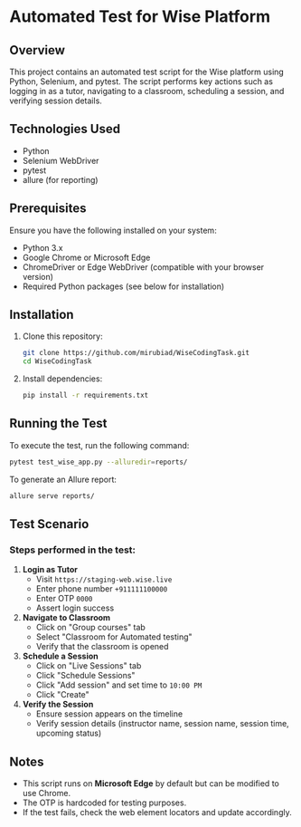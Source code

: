 # Automated Test for Wise Platform

## Overview
This project contains an automated test script for the Wise platform using Python, Selenium, and pytest. The script performs key actions such as logging in as a tutor, navigating to a classroom, scheduling a session, and verifying session details.

## Technologies Used
- Python
- Selenium WebDriver
- pytest
- allure (for reporting)

## Prerequisites
Ensure you have the following installed on your system:
- Python 3.x
- Google Chrome or Microsoft Edge
- ChromeDriver or Edge WebDriver (compatible with your browser version)
- Required Python packages (see below for installation)

## Installation
1. Clone this repository:
   ```sh
   git clone https://github.com/mirubiad/WiseCodingTask.git
   cd WiseCodingTask
   ```
2. Install dependencies:
   ```sh
   pip install -r requirements.txt
   ```

## Running the Test
To execute the test, run the following command:
```sh
pytest test_wise_app.py --alluredir=reports/
```

To generate an Allure report:
```sh
allure serve reports/
```

## Test Scenario
### Steps performed in the test:
1. **Login as Tutor**
   - Visit `https://staging-web.wise.live`
   - Enter phone number `+911111100000`
   - Enter OTP `0000`
   - Assert login success
2. **Navigate to Classroom**
   - Click on "Group courses" tab
   - Select "Classroom for Automated testing"
   - Verify that the classroom is opened
3. **Schedule a Session**
   - Click on "Live Sessions" tab
   - Click "Schedule Sessions"
   - Click "Add session" and set time to `10:00 PM`
   - Click "Create"
4. **Verify the Session**
   - Ensure session appears on the timeline
   - Verify session details (instructor name, session name, session time, upcoming status)

## Notes
- This script runs on **Microsoft Edge** by default but can be modified to use Chrome.
- The OTP is hardcoded for testing purposes.
- If the test fails, check the web element locators and update accordingly.



